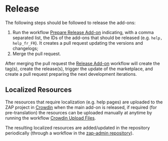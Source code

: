 # Release

The following steps should be followed to release the add-ons:
 1. Run the workflow [Prepare Release Add-on](https://github.com/zaproxy/zap-core-help/actions/workflows/prepare-release-add-on.yml)
    indicating, with a comma separated list, the IDs of the add-ons that should be released (e.g. `help, help_fr_FR`). It creates a
    pull request updating the versions and changelogs;
 2. Merge the pull request.

After merging the pull request the [Release Add-on](https://github.com/zaproxy/zap-core-help/actions/workflows/release-add-on.yml) workflow
will create the tag(s), create the release(s), trigger the update of the marketplace, and create a pull request preparing the next development iterations.

## Localized Resources

The resources that require localization (e.g. help pages) are uploaded to the ZAP project in [Crowdin](https://crowdin.com/) when the main add-on is released,
if required (for pre-translation) the resources can be uploaded manually at anytime by running the workflow
[Crowdin Upload Files](https://github.com/zaproxy/zap-core-help/actions/workflows/crowdin-upload-files.yml).

The resulting localized resources are added/updated in the repository periodically (through a workflow in the
[zap-admin repository](https://github.com/zaproxy/zap-admin/)).
